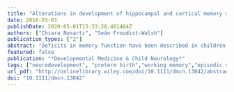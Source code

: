 ```yaml
---
title: "Alterations in development of hippocampal and cortical memory mechanisms following very preterm birth"
date: 2016-03-01
publishDate: 2020-05-01T15:33:28.461464Z
authors: ["Chiara Nosarti", "Seán Froudist-Walsh"]
publication_types: ["2"]
abstract: "Deficits in memory function have been described in children and adolescents who were born very preterm (VPT), which can have profound effects on their school achievement and everyday life. However, to date, little is known about the development of the neuroanatomical substrates of memory following VPT birth. Here we focus on episodic and working memory and highlight key recent functional and structural magnetic resonance imaging (MRI) studies that have advanced our understanding of the relationship between alterations seen in the VPT brain and typical neurodevelopment of networks supporting these memory functions. We contrast evidence from the episodic and working memory literatures and suggest that knowledge gained from these functional and neuroanatomical studies may point to specific time windows in which working memory interventions may be most effective."
featured: false
publication: "*Developmental Medicine & Child Neurology*"
tags: ["neurodevelopment", "preterm birth","working memory","episodic memory", "hippocampus", "cognitive networks","plasticity"]
url_pdf: "http://onlinelibrary.wiley.com/doi/10.1111/dmcn.13042/abstract"
doi: "10.1111/dmcn.13042"
---
```


